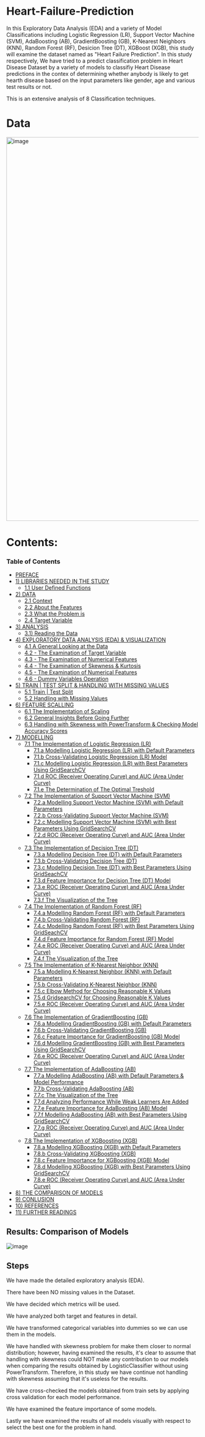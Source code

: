 # Heart-Failure-Prediction
In this Exploratory Data Analysis (EDA) and a variety of Model Classifications including Logistic Regression (LR), Support Vector Machine (SVM), AdaBoosting (AB), GradientBoosting (GB), K-Nearest Neighbors (KNN), Random Forest (RF), Desicion Tree (DT), XGBoost (XGB), this study will examine the dataset named as "Heart Failure Prediction".
In this study respectively, We have tried to a predict classification problem in Heart Disease Dataset by a variety of models to classifiy Heart Disease predictions in the contex of determining whether anybody is likely to get hearth disease based on the input parameters like gender, age and various test results or not.

This is an extensive analysis of 8 Classification techniques.

# Data
<img width="1003" alt="image" src="https://github.com/Amrapali03/Heart-Failure-Prediction/assets/114306627/e3156752-a7b8-4f92-be94-5d2bfd38f624">



# Contents:
<a id="toc"></a>

<h3 class="list-group-item list-group-item-action active" data-toggle="list" role="tab" aria-controls="home">Table of Contents</h3>

* [   PREFACE](#0)
* [1) LIBRARIES NEEDED IN THE STUDY](#1)
    * [1.1 User Defined Functions](#1.1)
* [2) DATA](#2)
    * [2.1 Context](#2.1)
    * [2.2 About the Features](#2.2)
    * [2.3 What the Problem is](#2.3)
    * [2.4 Target Variable](#2.3)
* [3) ANALYSIS](#3)
    * [3.1) Reading the Data](#3)
* [4) EXPLORATORY DATA ANALYSIS (EDA) & VISUALIZATION](#4)
    * [4.1 A General Looking at the Data](#4.1)
    * [4.2 - The Examination of Target Variable](#4.2)
    * [4.3 - The Examination of Numerical Features](#4.3)
    * [4.4 - The Examination of Skewness & Kurtosis](#4.4)
    * [4.5 - The Examination of Numerical Features](#4.5)
    * [4.6 - Dummy Variables Operation](#4.6)    
* [5) TRAIN | TEST SPLIT & HANDLING WITH MISSING VALUES](#5)    
    * [5.1 Train | Test Split](#5.1)
    * [5.2 Handling with Missing Values](#5.2)
* [6) FEATURE SCALLING](#6)
    * [6.1 The Implementation of Scaling](#6.1)
    * [6.2 General Insights Before Going Further](#6.2)    
    * [6.3 Handling with Skewness with PowerTransform & Checking Model Accuracy Scores](#6.3)
* [7) MODELLING](#7)    
    * [7.1 The Implementation of Logistic Regression (LR)](#7.1)
        * [7.1.a Modelling Logistic Regression (LR) with Default Parameters](#7.1.a)
        * [7.1.b Cross-Validating Logistic Regression (LR) Model](#7.1.b)
        * [7.1.c Modelling Logistic Regression (LR) with Best Parameters Using GridSearchCV](#7.1.c)
        * [7.1.d ROC (Receiver Operating Curve) and AUC (Area Under Curve)](#7.1.d)
        * [7.1.e The Determination of The Optimal Treshold](#7.1.e)
    * [7.2 The Implementation of Support Vector Machine (SVM)](#7.2)
        * [7.2.a Modelling Support Vector Machine (SVM) with Default Parameters](#7.2.a)
        * [7.2.b Cross-Validating Support Vector Machine (SVM)](#7.2.b)
        * [7.2.c Modelling Support Vector Machine (SVM) with Best Parameters Using GridSearchCV](#7.2.c)
        * [7.2.d ROC (Receiver Operating Curve) and AUC (Area Under Curve)](#7.2.d)     
    * [7.3 The Implementation of Decision Tree (DT)](#7.3)
        * [7.3.a Modelling Decision Tree (DT) with Default Parameters](#7.3.a)
        * [7.3.b Cross-Validating Decision Tree (DT)](#7.3.b)
        * [7.3.c Modelling Decision Tree (DT) with Best Parameters Using GridSeachCV](#7.3.c)
        * [7.3.d Feature Importance for Decision Tree (DT) Model](#7.3.d)
        * [7.3.e ROC (Receiver Operating Curve) and AUC (Area Under Curve)](#7.3.e)
        * [7.3.f The Visualization of the Tree](#7.3.f)
    * [7.4 The Implementation of Random Forest (RF)](#7.4)
        * [7.4.a Modelling Random Forest (RF) with Default Parameters](#7.4.a)
        * [7.4.b Cross-Validating Random Forest (RF)](#7.4.b)
        * [7.4.c Modelling Random Forest (RF) with Best Parameters Using GridSeachCV](#7.4.c)
        * [7.4.d Feature Importance for Random Forest (RF) Model](#7.4.d)
        * [7.4.e ROC (Receiver Operating Curve) and AUC (Area Under Curve)](#7.4.e)
        * [7.4.f The Visualization of the Tree](#7.4.f)    
    * [7.5 The Implementation of K-Nearest Neighbor (KNN)](#7.5)
        * [7.5.a Modelling K-Nearest Neighbor (KNN) with Default Parameters](#7.5.a)
        * [7.5.b Cross-Validating K-Nearest Neighbor (KNN)](#7.5.b)
        * [7.5.c Elbow Method for Choosing Reasonable K Values](#7.5.c)
        * [7.5.d GridsearchCV for Choosing Reasonable K Values](#7.5.d)   
        * [7.5.e ROC (Receiver Operating Curve) and AUC (Area Under Curve)](#7.5.e)
    * [7.6 The Implementation of GradientBoosting (GB)](#7.6)
        * [7.6.a Modelling GradientBoosting (GB) with Default Parameters](#7.6.a)
        * [7.6.b Cross-Validating GradientBoosting (GB)](#7.6.b)
        * [7.6.c Feature Importance for GradientBoosting (GB) Model](#7.6.c)
        * [7.6.d Modelling GradientBoosting (GB) with Best Parameters Using GridSearchCV](#7.6.d)        
        * [7.6.e ROC (Receiver Operating Curve) and AUC (Area Under Curve)](#7.6.e)       
    * [7.7 The Implementation of AdaBoosting (AB)](#7.7)
        * [7.7.a Modelling AdaBoosting (AB) with Default Parameters & Model Performance](#7.7.a)
        * [7.7.b Cross-Validating AdaBoosting (AB)](#7.7.b)
        * [7.7.c The Visualization of the Tree](#7.7.c)     
        * [7.7.d Analyzing Performance While Weak Learners Are Added](#7.7.d)         
        * [7.7.e Feature Importance for AdaBoosting (AB) Model](#7.7.e)
        * [7.7.f Modelling AdaBoosting (AB) with Best Parameters Using GridSearchCV](#7.7.f)
        * [7.7.g ROC (Receiver Operating Curve) and AUC (Area Under Curve)](#7.7.g)       
    * [7.8 The Implementation of XGBoosting (XGB)](#7.8)
        * [7.8.a Modelling XGBoosting (XGB) with Default Parameters](#7.8.a)    
        * [7.8.b Cross-Validating XGBoosting (XGB)](#7.8.b)
        * [7.8.c Feature Importance for XGBoosting (XGB) Model](#7.8.c)           
        * [7.8.d Modelling XGBoosting (XGB) with Best Parameters Using GridSearchCV](#7.8.d)     
        * [7.8.e ROC (Receiver Operating Curve) and AUC (Area Under Curve)](#7.8.e)     
* [8) THE COMPARISON OF MODELS](#8)
* [9) CONLUSION](#9)
* [10) REFERENCES](#10)
* [11) FURTHER READINGS](#11)

## Results: Comparison of Models
![image](https://github.com/Amrapali03/Heart-Failure-Prediction/assets/114306627/826e3cd5-00f8-41db-8e66-5a912ffcd181)


## Steps

We have made the detailed exploratory analysis (EDA).

There have been NO missing values in the Dataset.

We have decided which metrics will be used.

We have analyzed both target and features in detail.

We have transformed categorical variables into dummies so we can use them in the models.

We have handled with skewness problem for make them closer to normal distribution; however, having examined the results, it's clear to assume that handling with skewness could NOT make any contribution to our models when comparing the results obtained by LogisticClassifier without using PowerTransform. Therefore, in this study we have continue not handling with skewness assuming that it's useless for the results.

We have cross-checked the models obtained from train sets by applying cross validation for each model performance.

We have examined the feature importance of some models.

Lastly we have examined the results of all models visually with respect to select the best one for the problem in hand.
